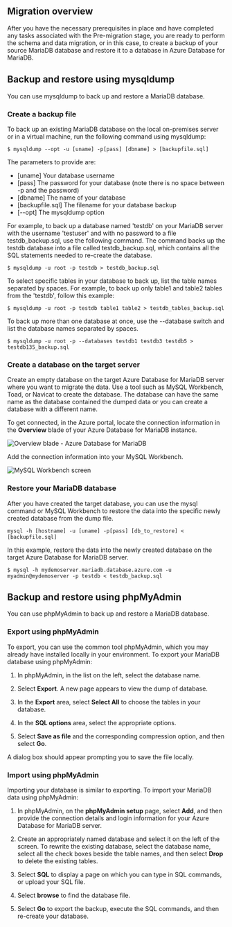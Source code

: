 ## Migration overview

After you have the necessary prerequisites in place and have completed any tasks associated with the Pre-migration stage, you are ready to perform the schema and data migration, or in this case, to create a backup of your source MariaDB database and restore it to a database in Azure Database for MariaDB.

## Backup and restore using mysqldump

You can use mysqldump to back up and restore a MariaDB database.

### Create a backup file

To back up an existing MariaDB database on the local on-premises server or in a virtual machine, run the following command using mysqldump:

  ```
  $ mysqldump --opt -u [uname] -p[pass] [dbname] > [backupfile.sql]
  ```

The parameters to provide are:
* [uname] Your database username
* [pass] The password for your database (note there is no space between -p and the password)
* [dbname] The name of your database
* [backupfile.sql] The filename for your database backup
* [--opt] The mysqldump option

For example, to back up a database named 'testdb' on your MariaDB server with the username 'testuser' and with no password to a file testdb_backup.sql, use the following command. The command backs up the testdb database into a file called testdb_backup.sql, which contains all the SQL statements needed to re-create the database.

```
$ mysqldump -u root -p testdb > testdb_backup.sql
```

To select specific tables in your database to back up, list the table names separated by spaces. For example, to back up only table1 and table2 tables from the 'testdb', follow this example:

```
$ mysqldump -u root -p testdb table1 table2 > testdb_tables_backup.sql
```

To back up more than one database at once, use the --database switch and list the database names separated by spaces.

```
$ mysqldump -u root -p --databases testdb1 testdb3 testdb5 > testdb135_backup.sql 
```

### Create a database on the target server

Create an empty database on the target Azure Database for MariaDB server where you want to migrate the data. Use a tool such as MySQL Workbench, Toad, or Navicat to create the database. The database can have the same name as the database contained the dumped data or you can create a database with a different name.

To get connected, in the Azure portal, locate the connection information in the **Overview** blade of your Azure Database for MariaDB instance.

![Overview blade - Azure Database for MariaDB](https://mpbdevcontent.azureedge.net/Images/scenario-assets/mariadboverviewblade.png)  

Add the connection information into your MySQL Workbench.

![MySQL Workbench screen](https://mpbdevcontent.azureedge.net/Images/scenario-assets/mysqlworkbench.png)  
 
### Restore your MariaDB database

After you have created the target database, you can use the mysql command or MySQL Workbench to restore the data into the specific newly created database from the dump file.

```
mysql -h [hostname] -u [uname] -p[pass] [db_to_restore] < [backupfile.sql]
```

In this example, restore the data into the newly created database on the target Azure Database for MariaDB server.

```
$ mysql -h mydemoserver.mariadb.database.azure.com -u myadmin@mydemoserver -p testdb < testdb_backup.sql
```

## Backup and restore using phpMyAdmin

You can use phpMyAdmin to back up and restore a MariaDB database.

### Export using phpMyAdmin

To export, you can use the common tool phpMyAdmin, which you may already have installed locally in your environment. To export your MariaDB database using phpMyAdmin:
1. In phpMyAdmin, in the list on the left, select the database name.
2. Select **Export**.
   A new page appears to view the dump of database.

3. In the **Export** area, select **Select All** to choose the tables in your database.
4. In the **SQL options** area, select the appropriate options.
5. Select **Save as file** and the corresponding compression option, and then select **Go**.

  A dialog box should appear prompting you to save the file locally.

### Import using phpMyAdmin

Importing your database is similar to exporting. To import your MariaDB data using phpMyAdmin:

1. In phpMyAdmin, on the **phpMyAdmin setup** page, select **Add**, and then provide the connection details and login information for your Azure Database for MariaDB server.
2. Create an appropriately named database and select it on the left of the screen.
  To rewrite the existing database, select the database name, select all the check boxes beside the table names, and then select **Drop** to delete the existing tables.

3. Select **SQL** to display a page on which you can type in SQL commands, or upload your SQL file.
4. Select **browse** to find the database file.
5. Select **Go** to export the backup, execute the SQL commands, and then re-create your database.
